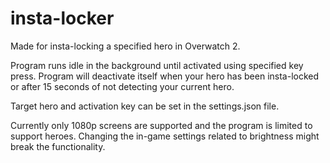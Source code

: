 # insta-locker

Made for insta-locking a specified hero in Overwatch 2.

Program runs idle in the background until activated using specified key press. Program will deactivate itself when your hero has been insta-locked or after 15 seconds of not detecting your current hero.

Target hero and activation key can be set in the settings.json file.

Currently only 1080p screens are supported and the program is limited to support heroes. Changing the in-game settings related to brightness might break the functionality.